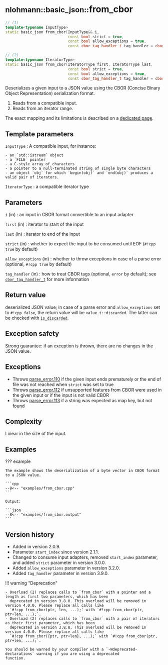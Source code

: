# <small>nlohmann::basic_json::</small>from_cbor

```cpp
// (1)
template<typename InputType>
static basic_json from_cbor(InputType&& i,
                            const bool strict = true,
                            const bool allow_exceptions = true,
                            const cbor_tag_handler_t tag_handler = cbor_tag_handler_t::error);

// (2)
template<typename IteratorType>
static basic_json from_cbor(IteratorType first, IteratorType last,
                            const bool strict = true,
                            const bool allow_exceptions = true,
                            const cbor_tag_handler_t tag_handler = cbor_tag_handler_t::error);
```

Deserializes a given input to a JSON value using the CBOR (Concise Binary Object Representation) serialization format.

1. Reads from a compatible input.
2. Reads from an iterator range.

The exact mapping and its limitations is described on a [dedicated page](../../features/binary_formats/cbor.md).

## Template parameters

`InputType`
:   A compatible input, for instance:
    
    - an `std::istream` object
    - a `FILE` pointer
    - a C-style array of characters
    - a pointer to a null-terminated string of single byte characters
    - an object `obj` for which `begin(obj)` and `end(obj)` produces a valid pair of iterators.

`IteratorType`
:   a compatible iterator type

## Parameters

`i` (in)
:   an input in CBOR format convertible to an input adapter

`first` (in)
:   iterator to start of the input

`last` (in)
:   iterator to end of the input

`strict` (in)
:   whether to expect the input to be consumed until EOF (`#!cpp true` by default)

`allow_exceptions` (in)
:   whether to throw exceptions in case of a parse error (optional, `#!cpp true` by default)

`tag_handler` (in)
:   how to treat CBOR tags (optional, `error` by default); see [`cbor_tag_handler_t`](cbor_tag_handler_t.md) for more
    information

## Return value

deserialized JSON value; in case of a parse error and `allow_exceptions` set to `#!cpp false`, the return value will be
`value_t::discarded`.  The latter can be checked with [`is_discarded`](is_discarded.md).

## Exception safety

Strong guarantee: if an exception is thrown, there are no changes in the JSON value.

## Exceptions
 
- Throws [parse_error.110](../../home/exceptions.md#jsonexceptionparse_error110) if the given input ends prematurely or
  the end of file was not reached when `strict` was set to true
- Throws [parse_error.112](../../home/exceptions.md#jsonexceptionparse_error112) if unsupported features from CBOR were
  used in the given input or if the input is not valid CBOR
- Throws [parse_error.113](../../home/exceptions.md#jsonexceptionparse_error113) if a string was expected as map key,
  but not found

## Complexity

Linear in the size of the input.

## Examples

??? example

    The example shows the deserialization of a byte vector in CBOR format to a JSON value.
     
    ```cpp
    --8<-- "examples/from_cbor.cpp"
    ```
    
    Output:
    
    ```json
    --8<-- "examples/from_cbor.output"
    ```

## Version history

- Added in version 2.0.9.
- Parameter `start_index` since version 2.1.1.
- Changed to consume input adapters, removed `start_index` parameter, and added `strict` parameter in version 3.0.0.
- Added `allow_exceptions` parameter in version 3.2.0.
- Added `tag_handler` parameter in version 3.9.0.

!!! warning "Deprecation"

    - Overload (2) replaces calls to `from_cbor` with a pointer and a length as first two parameters, which has been
      deprecated in version 3.8.0. This overload will be removed in version 4.0.0. Please replace all calls like
      `#!cpp from_cbor(ptr, len, ...);` with `#!cpp from_cbor(ptr, ptr+len, ...);`.
    - Overload (2) replaces calls to `from_cbor` with a pair of iterators as their first parameter, which has been
      deprecated in version 3.8.0. This overload will be removed in version 4.0.0. Please replace all calls like
      `#!cpp from_cbor({ptr, ptr+len}, ...);` with `#!cpp from_cbor(ptr, ptr+len, ...);`.

    You should be warned by your compiler with a `-Wdeprecated-declarations` warning if you are using a deprecated
    function.
